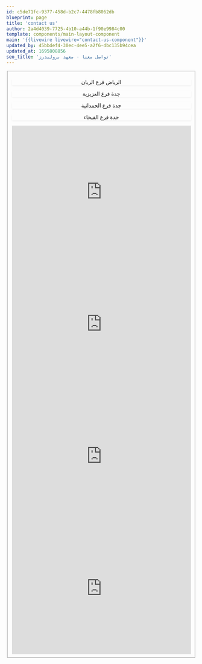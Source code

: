 ```yaml
---
id: c5de71fc-9377-458d-b2c7-4478fb8062db
blueprint: page
title: 'contact us'
author: 2a4d4039-7725-4b10-a44b-1f90e9984c00
template: components/main-layout-component
main: '{{livewire livewire="contact-us-component"}}'
updated_by: 45bbdef4-30ec-4ee5-a2f6-dbc135b94cea
updated_at: 1695808856
seo_title: 'تواصل معنا - معهد بروليدرز'
---
```

<fieldset
            class="grid grid-cols-12 lg:gap-5 md:gap-10 gap-3 md:p-0 md:mx-12 mb-12 shadow-xl rounded-[15px] lg:!h-[350px] mx-5">
            <div class="grid grid-cols-12 lg:col-span-4 col-span-full gap-2 m-2">
                <div data-class="ryada"
                    class="activeMap lg:col-span-6 col-span-3 butMap ryad cursor-pointer col-span-3 shadow-xl w-full bg-[#fff] rounded-[5px] border"
                    style="box-shadow: 0px 2px 4px rgba(0, 0, 0, 0.05);">
                    <p class="font-[Somar Sans] font-bold md:text-[#3f3f3f] text-black  lg:text-[14px] md:text-[16px] text-[12px] flex md:mx-auto mx-0.5 md:my-[4.25rem] my-5"
                        style="display: block;text-align:center">الرياض فرع الريان</p>
                </div>
                <div data-class="azizia"
                    class="lg:col-span-6 col-span-3 butMap aziz cursor-pointer col-span-3 shadow-xl w-full bg-[#fff] rounded-[5px] border"
                    style="box-shadow: 0px 2px 4px rgba(0, 0, 0, 0.05);">
                    <p class="font-[Somar Sans] font-bold md:text-[#3f3f3f] text-black  lg:text-[14px] md:text-[16px] text-[12px] flex md:mx-auto mx-0.5 md:my-[4.25rem] my-5"
                        style="display: block;text-align:center">جدة فرع العزيزية</p>
                </div>
                <div data-class="hamdanya"
                    class="lg:col-span-6 col-span-3 butMap hamd cursor-pointer col-span-3 shadow-xl w-full bg-[#fff] rounded-[5px] border"
                    style="box-shadow: 0px 2px 4px rgba(0, 0, 0, 0.05);">
                    <p class="font-[Somar Sans] font-bold md:text-[#3f3f3f] text-black  lg:text-[14px] md:text-[16px] text-[12px] flex md:mx-auto mx-0.5 md:my-[4.25rem] my-5"
                        style="display: block;text-align:center">جدة فرع الحمدانية</p>
                </div>
                <div data-class="fayhaa"
                    class="lg:col-span-6 col-span-3 butMap fay cursor-pointer col-span-3 shadow-xl w-full bg-[#fff] rounded-[5px] border"
                    style="box-shadow: 0px 2px 4px rgba(0, 0, 0, 0.05);">
                    <p class="font-[Somar Sans] font-bold md:text-[#3f3f3f] text-black  lg:text-[14px] md:text-[16px] text-[12px] flex md:mx-auto mx-0.5 md:my-[4.25rem] my-5"
                        style="display: block;text-align:center">جدة فرع الفيحاء</p>
                </div>
            </div>
            <div class="lg:col-span-8 col-span-full map">
                <iframe
                    class="framMap azizia hidden lg:rounded-l-[15px] rounded-l-none lg:roounded-b-none rounded-b-[15px] shadow-r-xl"
                    src="https://www.google.com/maps/embed?pb=!1m18!1m12!1m3!1d3710.8300769830453!2d39.18581101494156!3d21.553498585716472!2m3!1f0!2f0!3f0!3m2!1i1024!2i768!4f13.1!3m3!1m2!1s0x0%3A0x51d8a7f580684bc2!2z2YXYudmH2K8g2KjYsdmI2YTZitiv2LHYsiAtINin2YTYudiy2YrYstmK2Kk!5e0!3m2!1sen!2seg!4v1635770627030!5m2!1sen!2seg"
                    width="100%" height="350" style="border:0;" allowfullscreen="" loading="lazy"></iframe>
                <iframe
                    class="framMap hamdanya hidden lg:rounded-l-[15px] rounded-l-none lg:roounded-b-none rounded-b-[15px] shadow-r-xl"
                    src="https://www.google.com/maps/embed?pb=!1m18!1m12!1m3!1d3705.6245649536104!2d39.194265914945156!3d21.756075985608923!2m3!1f0!2f0!3f0!3m2!1i1024!2i768!4f13.1!3m3!1m2!1s0x0%3A0xb820b43abbaecd6c!2z2YXYudmH2K8g2KjYsdmI2YTZitiv2LHYsi0g2KfZhNit2YXYr9in2YbZitip!5e0!3m2!1sen!2seg!4v1635770658678!5m2!1sen!2seg"
                    width="100%" height="350" style="border:0;" allowfullscreen="" loading="lazy"></iframe>
                <iframe
                    class="framMap fayhaa hidden lg:rounded-l-[15px] rounded-l-none lg:roounded-b-none rounded-b-[15px] shadow-r-xl"
                    src="https://www.google.com/maps/embed?pb=!1m18!1m12!1m3!1d3712.5034748273906!2d39.22313751494054!3d21.487990585751458!2m3!1f0!2f0!3f0!3m2!1i1024!2i768!4f13.1!3m3!1m2!1s0x0%3A0xb6a5d8c03f9a1ca8!2z2YXYudmH2K8g2KjYsdmI2YTZitiv2LHYsiAtINmB2LHYuSDYp9mE2YHZitit2KfYoQ!5e0!3m2!1sen!2seg!4v1635770676962!5m2!1sen!2seg"
                    width="100%" height="350" style="border:0;" allowfullscreen="" loading="lazy"></iframe>
                <iframe
                    class="framMap ryada block lg:rounded-l-[15px] rounded-l-none lg:roounded-b-none rounded-b-[15px] shadow-r-xl"
                    src="https://www.google.com/maps/embed?pb=!1m18!1m12!1m3!1d3623.869296756486!2d46.788407315000185!3d24.731367084114922!2m3!1f0!2f0!3f0!3m2!1i1024!2i768!4f13.1!3m3!1m2!1s0x0%3A0xcab81b4a74a9a131!2zMjTCsDQzJzUyLjkiTiA0NsKwNDcnMjYuMiJF!5e0!3m2!1sen!2seg!4v1638885338636!5m2!1sen!2seg"
                    width="100%" height="350" style="border:0;" allowfullscreen="" loading="lazy"></iframe>
            </div>
        </fieldset>
